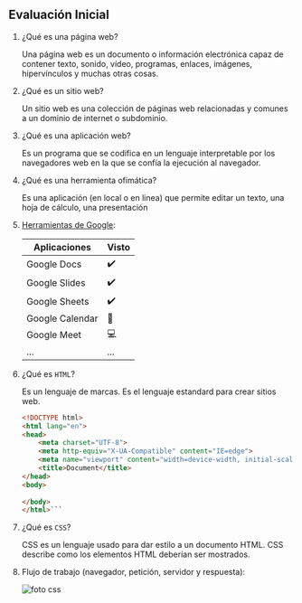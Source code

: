 ## Evaluación Inicial

1. ¿Qué es una página web?

    Una página web es un documento o información electrónica capaz de contener texto, sonido, vídeo, programas, enlaces, imágenes, hipervínculos y muchas otras cosas.
   
2. ¿Qué es un sitio web?

    Un sitio web es una colección de páginas web relacionadas y comunes a un dominio de internet o subdominio.
   
3. ¿Qué es una aplicación web?

    Es un programa que se codifica en un lenguaje interpretable por los navegadores web en la que se confía la ejecución al navegador.
   
4. ¿Qué es una herramienta ofimática?

    Es una aplicación (en local o en linea) que permite editar un texto, una hoja de cálculo, una presentación

5. [Herramientas de Google](https://www.google.com/intl/es-419/chrome/browser-tools/):

    | **Aplicaciones** | **Visto** |
    | ---------------- | --------- |
    | Google Docs | :heavy_check_mark: |
    | Google Slides | :heavy_check_mark: |
    | Google Sheets | :heavy_check_mark: |
    | Google Calendar | :calendar: |
    | Google Meet | :computer: |
    | ... | ... |

6. ¿Qué es ``` HTML ```?

    Es un lenguaje de marcas. Es el lenguaje estandard para crear sitios web.
    
    ```HTML
    <!DOCTYPE html>
    <html lang="en">
    <head>
        <meta charset="UTF-8">
        <meta http-equiv="X-UA-Compatible" content="IE=edge">
        <meta name="viewport" content="width=device-width, initial-scale=1.0">
        <title>Document</title>
    </head>
    <body>
        
    </body>
    </html>```
    
7. ¿Qué es ``` CSS ```?

    CSS es un lenguaje usado para dar estilo a un documento HTML. CSS describe como los elementos HTML deberían ser mostrados.
    
8. Flujo de trabajo (navegador, petición, servidor y respuesta):
    
   ![foto css](https://camo.githubusercontent.com/4dc59108a963885608fb0b126e7a65f04f7e59d8eec09c2e653da2435f4ecc2b/68747470733a2f2f66702e6a6f7365646f6d696e676f2e6f72672f69617767732f7530312f696d672f64735f70726f636573735f7374617469632e706e67)

